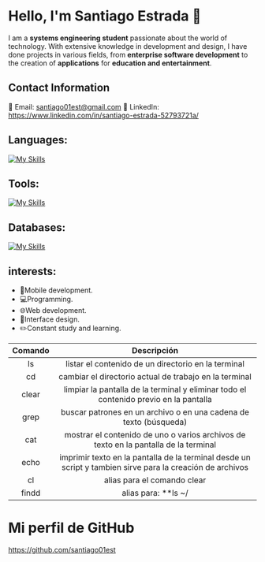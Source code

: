 # Hello, I'm Santiago Estrada 👋

I am a **systems engineering student** passionate about the world of technology. With extensive knowledge in development and design, I have done projects in various fields, from **enterprise software development** to the creation of **applications** for **education and entertainment**.

## Contact Information
📧 Email: santiago01est@gmail.com
💼 LinkedIn: https://www.linkedin.com/in/santiago-estrada-52793721a/

## Languages:

[![My Skills](https://skillicons.dev/icons?i=java,c,python,dart,go)](https://skillicons.dev)

## Tools:

[![My Skills](https://skillicons.dev/icons?i=androidstudio,vscode,github,docker,eclipse,figma,linux,spring)](https://skillicons.dev)

## Databases:

[![My Skills](https://skillicons.dev/icons?i=firebase,mysql,aws,sqlite)](https://skillicons.dev)

## interests:

* 📱Mobile development.
* 💻Programming.
* 🌐Web development.
* 🎨Interface design.
* ✏️Constant study and learning.

| Comando | Descripción |
| :---: | :---: |
| ls | listar el contenido de un directorio en la terminal |
| cd |  cambiar el directorio actual de trabajo en la terminal |
| clear | limpiar la pantalla de la terminal y eliminar todo el contenido previo en la pantalla |
| grep |  buscar patrones en un archivo o en una cadena de texto (búsqueda) |
| cat | mostrar el contenido de uno o varios archivos de texto en la pantalla de la terminal |
| echo |  imprimir texto en la pantalla de la terminal desde un script y tambien sirve para la creación de archivos |
| cl |  alias para el comando clear |
| findd |  alias para: **ls ~/ | grep $1** en donde se realiza una búsqueda de un token que se envía por parámetro en el directorio home |

# Mi perfil de GitHub
https://github.com/santiago01est